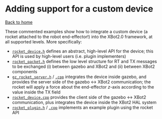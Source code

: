 # Adding support for a custom device
[Back to home](../../README.md)

These commented examples show how to integrate a custom device (a rocket attached to the robot end-effector!) into the XBot2.0 framework, at all supported levels. More specifically:

 - [`rocket_device.h`](rocket_device.h) defines an abstract, high-level API for the device; this API is used by high-level users (i.e. plugin implementers)
 - [`rocket_packet.h`](rocket_packet.h) defines the low level structure for RT and TX messages to be exchanged (i) between gazebo and XBot2 and (ii) between XBot2 components
 - [`gz_rocket_server.h`](gz_rocket_server.h) / [`.cpp`](gz_rocket_server.cpp) integrates the device inside gazebo, and provides the server side of the gazebo <-> XBot2 communication; the rocket will apply a force about the end-effector *z*-axis according to the value inside the TX field
 - [`rocket_device.cpp`](rocket_device.cpp) provides the client side of the gazebo <-> XBot2 communication, plus integrates the device inside the XBot2 HAL system
 - [`rocket_plugin.h`](rocket_plugin.h) / [`.cpp`](rocket_plugin.cpp) implements an example plugin using the rocket API 

